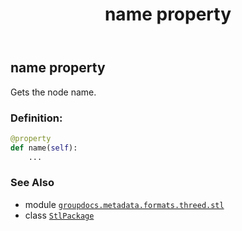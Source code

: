 ﻿---
title: name property
second_title: GroupDocs.Metadata for Python via .NET API References
description: 
type: docs
url: /python-net/groupdocs.metadata.formats.threed.stl/stlpackage/name/
is_root: false
weight: 130
---

## name property


Gets the node name.
### Definition:
```python
@property
def name(self):
    ...
```

### See Also
* module [`groupdocs.metadata.formats.threed.stl`](../../)
* class [`StlPackage`](/metadata/python-net/groupdocs.metadata.formats.threed.stl/stlpackage)
